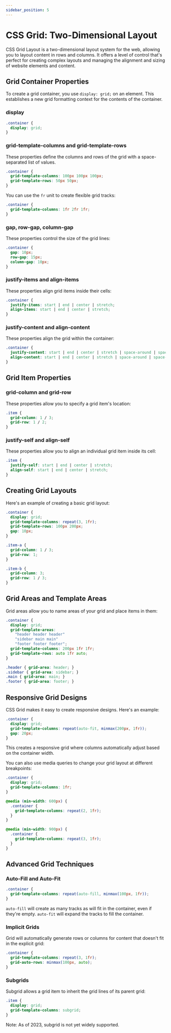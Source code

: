 ```yaml
---
sidebar_position: 5
---
```


# CSS Grid: Two-Dimensional Layout

CSS Grid Layout is a two-dimensional layout system for the web, allowing you to layout content in rows and columns. It offers a level of control that's perfect for creating complex layouts and managing the alignment and sizing of website elements and content.

## Grid Container Properties

To create a grid container, you use `display: grid;` on an element. This establishes a new grid formatting context for the contents of the container.

### display

```css
.container {
  display: grid;
}
```

### grid-template-columns and grid-template-rows

These properties define the columns and rows of the grid with a space-separated list of values.

```css
.container {
  grid-template-columns: 100px 100px 100px;
  grid-template-rows: 50px 50px;
}
```

You can use the `fr` unit to create flexible grid tracks:

```css
.container {
  grid-template-columns: 1fr 2fr 1fr;
}
```

### gap, row-gap, column-gap

These properties control the size of the grid lines:

```css
.container {
  gap: 10px;
  row-gap: 15px;
  column-gap: 10px;
}
```

### justify-items and align-items

These properties align grid items inside their cells:

```css
.container {
  justify-items: start | end | center | stretch;
  align-items: start | end | center | stretch;
}
```

### justify-content and align-content

These properties align the grid within the container:

```css
.container {
  justify-content: start | end | center | stretch | space-around | space-between | space-evenly;
  align-content: start | end | center | stretch | space-around | space-between | space-evenly;
}
```

## Grid Item Properties

### grid-column and grid-row

These properties allow you to specify a grid item's location:

```css
.item {
  grid-column: 1 / 3;
  grid-row: 1 / 2;
}
```

### justify-self and align-self

These properties allow you to align an individual grid item inside its cell:

```css
.item {
  justify-self: start | end | center | stretch;
  align-self: start | end | center | stretch;
}
```

## Creating Grid Layouts

Here's an example of creating a basic grid layout:

```css
.container {
  display: grid;
  grid-template-columns: repeat(3, 1fr);
  grid-template-rows: 100px 200px;
  gap: 10px;
}

.item-a {
  grid-column: 1 / 3;
  grid-row: 1;
}

.item-b {
  grid-column: 3;
  grid-row: 1 / 3;
}
```

## Grid Areas and Template Areas

Grid areas allow you to name areas of your grid and place items in them:

```css
.container {
  display: grid;
  grid-template-areas: 
    "header header header"
    "sidebar main main"
    "footer footer footer";
  grid-template-columns: 200px 1fr 1fr;
  grid-template-rows: auto 1fr auto;
}

.header { grid-area: header; }
.sidebar { grid-area: sidebar; }
.main { grid-area: main; }
.footer { grid-area: footer; }
```

## Responsive Grid Designs

CSS Grid makes it easy to create responsive designs. Here's an example:

```css
.container {
  display: grid;
  grid-template-columns: repeat(auto-fit, minmax(200px, 1fr));
  gap: 20px;
}
```

This creates a responsive grid where columns automatically adjust based on the container width.

You can also use media queries to change your grid layout at different breakpoints:

```css
.container {
  display: grid;
  grid-template-columns: 1fr;
}

@media (min-width: 600px) {
  .container {
    grid-template-columns: repeat(2, 1fr);
  }
}

@media (min-width: 900px) {
  .container {
    grid-template-columns: repeat(3, 1fr);
  }
}
```

## Advanced Grid Techniques

### Auto-Fill and Auto-Fit

```css
.container {
  grid-template-columns: repeat(auto-fill, minmax(100px, 1fr));
}
```

`auto-fill` will create as many tracks as will fit in the container, even if they're empty. `auto-fit` will expand the tracks to fill the container.

### Implicit Grids

Grid will automatically generate rows or columns for content that doesn't fit in the explicit grid:

```css
.container {
  grid-template-columns: repeat(3, 1fr);
  grid-auto-rows: minmax(100px, auto);
}
```

### Subgrids

Subgrid allows a grid item to inherit the grid lines of its parent grid:

```css
.item {
  display: grid;
  grid-template-columns: subgrid;
}
```

Note: As of 2023, subgrid is not yet widely supported.
